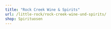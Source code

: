 ```yaml
---
title: "Rock Creek Wine & Spirits"
url: /little-rock/rock-creek-wine-und-spirits/
shop: Spirituosen
---
```

